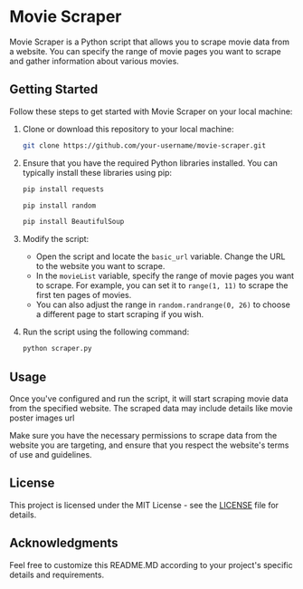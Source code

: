 # Movie Scraper

Movie Scraper is a Python script that allows you to scrape movie data from a website. You can specify the range of movie pages you want to scrape and gather information about various movies.

## Getting Started

Follow these steps to get started with Movie Scraper on your local machine:

1. Clone or download this repository to your local machine:

    ```bash
    git clone https://github.com/your-username/movie-scraper.git
    ```

2. Ensure that you have the required Python libraries installed. You can typically install these libraries using pip:

    ```bash
    pip install requests
    ```

     ```bash
    pip install random
    ```

     ```bash
    pip install BeautifulSoup
    ```

3. Modify the script:

    - Open the script and locate the `basic_url` variable. Change the URL to the website you want to scrape.
    - In the `movieList` variable, specify the range of movie pages you want to scrape. For example, you can set it to `range(1, 11)` to scrape the first ten pages of movies.
    - You can also adjust the range in `random.randrange(0, 26)` to choose a different page to start scraping if you wish.

4. Run the script using the following command:

    ```bash
    python scraper.py
    ```

## Usage

Once you've configured and run the script, it will start scraping movie data from the specified website. The scraped data may include details like movie poster images url

Make sure you have the necessary permissions to scrape data from the website you are targeting, and ensure that you respect the website's terms of use and guidelines.

## License

This project is licensed under the MIT License - see the [LICENSE](LICENSE) file for details.

## Acknowledgments

Feel free to customize this README.MD according to your project's specific details and requirements.
